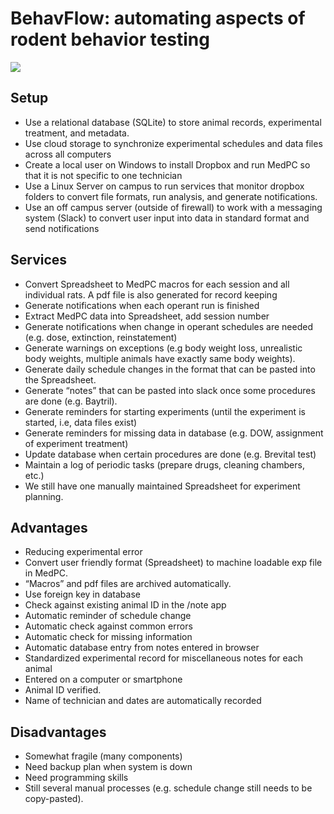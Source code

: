 # BehavFlow: automating aspects of rodent behavior testing

![](./automateBehaviorWorkflow.svg)


## Setup
* Use a relational database (SQLite) to store animal records, experimental treatment, and metadata.
* Use cloud storage to synchronize experimental schedules and data files across all computers
* Create a local user on Windows to install Dropbox and run MedPC so that it is not specific to one technician 
* Use a Linux Server on campus to run services that monitor dropbox folders to convert file formats, run analysis, and generate notifications.
* Use an off campus server (outside of firewall) to work with a messaging system (Slack) to convert user input into data in standard format and send notifications

## Services
* Convert Spreadsheet to MedPC macros for each session and all individual rats. A pdf file is also generated for record keeping
* Generate notifications when each operant run is finished
* Extract MedPC data into Spreadsheet, add session number
* Generate notifications when change in operant schedules are needed (e.g. dose, extinction, reinstatement)
* Generate warnings on exceptions (e.g body weight loss, unrealistic body weights, multiple animals have exactly same body weights).
* Generate daily schedule changes in the format that can be pasted into the Spreadsheet.
* Generate “notes” that can be pasted into slack once some procedures are done (e.g. Baytril).
* Generate reminders for starting experiments (until the experiment is started, i.e, data files exist)
* Generate reminders for missing data in database (e.g. DOW, assignment of experiment treatment)
* Update database when certain procedures are done (e.g. Brevital test)
* Maintain a log of periodic tasks (prepare drugs, cleaning chambers, etc.)
* We still have one manually maintained Spreadsheet for experiment planning.

## Advantages
* Reducing experimental error 
* Convert user friendly format (Spreadsheet) to machine loadable exp file in MedPC.
* “Macros” and pdf files are archived automatically.
* Use foreign key in database
* Check against existing animal ID in the /note app
* Automatic reminder of schedule change
* Automatic check against common errors
* Automatic check for missing information
* Automatic database entry from notes entered in browser
* Standardized experimental record for miscellaneous notes for each animal
* Entered on a computer or smartphone
* Animal ID verified. 
* Name of technician and dates are automatically recorded

## Disadvantages
* Somewhat fragile (many components)
* Need backup plan when system is down
* Need programming skills 
* Still several manual processes (e.g. schedule change still needs to be copy-pasted).



